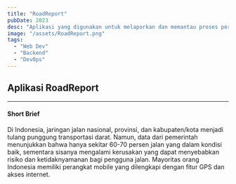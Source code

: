 ```yaml
---
title: "RoadReport"
pubDate: 2023
desc: "Aplikasi yang digunakan untuk melaporkan dan memantau proses perbaikan jalan rusak."
image: "/assets/RoadReport.png"
tags:
  - "Web Dev"
  - "Backend"
  - "DevOps"
---
```


## Aplikasi RoadReport

---

#### Short Brief

Di Indonesia, jaringan jalan nasional, provinsi, dan kabupaten/kota menjadi tulang punggung transportasi darat. Namun, data dari pemerintah menunjukkan bahwa hanya sekitar 60-70 persen jalan yang dalam kondisi baik, sementara sisanya mengalami kerusakan yang dapat menyebabkan risiko dan ketidaknyamanan bagi pengguna jalan. Mayoritas orang Indonesia memiliki perangkat mobile yang dilengkapi dengan fitur GPS dan akses internet.
